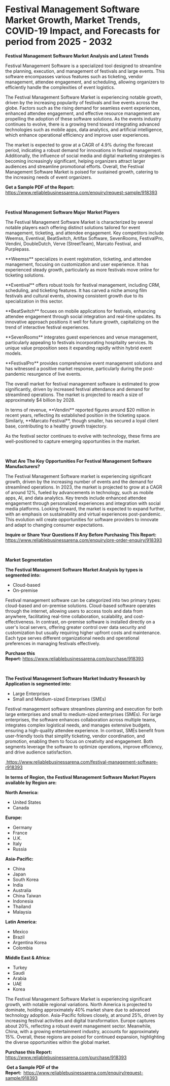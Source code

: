 <p><h1>Festival Management Software Market Growth, Market Trends, COVID-19 Impact, and Forecasts for period from 2025 - 2032</h1></p><p><strong>Festival Management Software Market Analysis and Latest Trends</strong></p>
<p><p>Festival Management Software is a specialized tool designed to streamline the planning, execution, and management of festivals and large events. This software encompasses various features such as ticketing, vendor management, attendee engagement, and scheduling, allowing organizers to efficiently handle the complexities of event logistics.</p><p>The Festival Management Software Market is experiencing notable growth, driven by the increasing popularity of festivals and live events across the globe. Factors such as the rising demand for seamless event experiences, enhanced attendee engagement, and effective resource management are propelling the adoption of these software solutions. As the events industry continues to evolve, there is a growing trend toward integrating advanced technologies such as mobile apps, data analytics, and artificial intelligence, which enhance operational efficiency and improve user experiences.</p><p>The market is expected to grow at a CAGR of 4.9% during the forecast period, indicating a robust demand for innovations in festival management. Additionally, the influence of social media and digital marketing strategies is becoming increasingly significant, helping organizers attract larger audiences and streamline promotional efforts. Overall, the Festival Management Software Market is poised for sustained growth, catering to the increasing needs of event organizers.</p></p>
<p><strong>Get a Sample PDF of the Report:&nbsp;</strong> <a href="https://www.reliablebusinessarena.com/enquiry/request-sample/918393?utm_campaign=2488&utm_medium=2&utm_source=Github&utm_content=ia&utm_term=17042025&utm_id=festival-management-software">https://www.reliablebusinessarena.com/enquiry/request-sample/918393</a></p>
<p>&nbsp;</p>
<p><strong>Festival Management Software Major Market Players</strong></p>
<p><p>The Festival Management Software Market is characterized by several notable players each offering distinct solutions tailored for event management, ticketing, and attendee engagement. Key competitors include Weemss, Eventival, BeatSwitch, Artifax Software, SevenRooms, FestivalPro, Vendini, DoubleDutch, Verve (StreetTeam), Marcato Festival, and Purplepass.</p><p>**Weemss** specializes in event registration, ticketing, and attendee management, focusing on customization and user experience. It has experienced steady growth, particularly as more festivals move online for ticketing solutions.</p><p>**Eventival** offers robust tools for festival management, including CRM, scheduling, and ticketing features. It has carved a niche among film festivals and cultural events, showing consistent growth due to its specialization in this sector.</p><p>**BeatSwitch** focuses on mobile applications for festivals, enhancing attendee engagement through social integration and real-time updates. Its innovative approach positions it well for future growth, capitalizing on the trend of interactive festival experiences.</p><p>**SevenRooms** integrates guest experiences and venue management, particularly appealing to festivals incorporating hospitality services. Its unique value proposition sees it expanding rapidly within hybrid event models.</p><p>**FestivalPro** provides comprehensive event management solutions and has witnessed a positive market response, particularly during the post-pandemic resurgence of live events.</p><p>The overall market for festival management software is estimated to grow significantly, driven by increased festival attendance and demand for streamlined operations. The market is projected to reach a size of approximately $4 billion by 2028.</p><p>In terms of revenue, **Vendini** reported figures around $20 million in recent years, reflecting its established position in the ticketing space. Similarly, **Marcato Festival**, though smaller, has secured a loyal client base, contributing to a healthy growth trajectory.</p><p>As the festival sector continues to evolve with technology, these firms are well-positioned to capture emerging opportunities in the market.</p></p>
<p>&nbsp;</p>
<p><strong>What Are The Key Opportunities For Festival Management Software Manufacturers?</strong></p>
<p><p>The Festival Management Software market is experiencing significant growth, driven by the increasing number of events and the demand for streamlined operations. In 2023, the market is projected to grow at a CAGR of around 12%, fueled by advancements in technology, such as mobile apps, AI, and data analytics. Key trends include enhanced attendee engagement through personalized experiences and integration with social media platforms. Looking forward, the market is expected to expand further, with an emphasis on sustainability and virtual experiences post-pandemic. This evolution will create opportunities for software providers to innovate and adapt to changing consumer expectations.</p></p>
<p><strong>Inquire or Share Your Questions If Any Before Purchasing This Report:</strong> <a href="https://www.reliablebusinessarena.com/enquiry/pre-order-enquiry/918393?utm_campaign=2488&utm_medium=2&utm_source=Github&utm_content=ia&utm_term=17042025&utm_id=festival-management-software">https://www.reliablebusinessarena.com/enquiry/pre-order-enquiry/918393</a></p>
<p>&nbsp;</p>
<p><strong>Market Segmentation</strong></p>
<p><strong>The Festival Management Software Market Analysis by types is segmented into:</strong></p>
<p><ul><li>Cloud-based</li><li>On-premise</li></ul></p>
<p><p>Festival management software can be categorized into two primary types: cloud-based and on-premise solutions. Cloud-based software operates through the internet, allowing users to access tools and data from anywhere, facilitating real-time collaboration, scalability, and cost-effectiveness. In contrast, on-premise software is installed directly on a user's local servers, offering greater control over data security and customization but usually requiring higher upfront costs and maintenance. Each type serves different organizational needs and operational preferences in managing festivals effectively.</p></p>
<p><strong>Purchase this Report:&nbsp;</strong><a href="https://www.reliablebusinessarena.com/purchase/918393?utm_campaign=2488&utm_medium=2&utm_source=Github&utm_content=ia&utm_term=17042025&utm_id=festival-management-software">https://www.reliablebusinessarena.com/purchase/918393</a></p>
<p>&nbsp;</p>
<p><strong>The Festival Management Software Market Industry Research by Application is segmented into:</strong></p>
<p><ul><li>Large Enterprises</li><li>Small and Medium-sized Enterprises (SMEs)</li></ul></p>
<p><p>Festival management software streamlines planning and execution for both large enterprises and small to medium-sized enterprises (SMEs). For large enterprises, the software enhances collaboration across multiple teams, integrates complex logistical needs, and manages extensive budgets, ensuring a high-quality attendee experience. In contrast, SMEs benefit from user-friendly tools that simplify ticketing, vendor coordination, and promotion, enabling them to focus on creativity and engagement. Both segments leverage the software to optimize operations, improve efficiency, and drive audience satisfaction.</p></p>
<p><a href="https://www.reliablebusinessarena.com/festival-management-software-r918393?utm_campaign=2488&utm_medium=2&utm_source=Github&utm_content=ia&utm_term=17042025&utm_id=festival-management-software">&nbsp;https://www.reliablebusinessarena.com/festival-management-software-r918393</a></p>
<p><strong>In terms of Region, the Festival Management Software Market Players available by Region are:</strong></p>
<p>
    <p> <strong> North America: </strong>
        <ul>
            <li>United States</li>
            <li>Canada</li>
        </ul>
        </p> 
    <p> <strong> Europe: </strong>
        <ul>
            <li>Germany</li>
            <li>France</li>
            <li>U.K.</li>
            <li>Italy</li>
            <li>Russia</li>
        </ul>
        </p> 
    <p> <strong> Asia-Pacific: </strong>
        <ul>
            <li>China</li>
            <li>Japan</li>
            <li>South Korea</li>
            <li>India</li>
            <li>Australia</li>
            <li>China Taiwan</li>
            <li>Indonesia</li>
            <li>Thailand</li>
            <li>Malaysia</li>
        </ul>
        </p> 
    <p> <strong> Latin America: </strong>
        <ul>
            <li>Mexico</li>
            <li>Brazil</li>
            <li>Argentina Korea</li>
            <li>Colombia</li>
        </ul>
        </p> 
    <p> <strong> Middle East & Africa: </strong>
        <ul>
            <li>Turkey</li>
            <li>Saudi</li>
            <li>Arabia</li>
            <li>UAE</li>
            <li>Korea</li>
        </ul>
    </p>
    </p>
<p><p>The Festival Management Software Market is experiencing significant growth, with notable regional variations. North America is projected to dominate, holding approximately 40% market share due to advanced technology adoption. Asia-Pacific follows closely, at around 25%, driven by increasing festival activities and digital transformation. Europe captures about 20%, reflecting a robust event management sector. Meanwhile, China, with a growing entertainment industry, accounts for approximately 15%. Overall, these regions are poised for continued expansion, highlighting the diverse opportunities within the global market.</p></p>
<p><strong>Purchase this Report: </strong><a href="https://www.reliablebusinessarena.com/purchase/918393?utm_campaign=2488&utm_medium=2&utm_source=Github&utm_content=ia&utm_term=17042025&utm_id=festival-management-software">https://www.reliablebusinessarena.com/purchase/918393</a></p>
<p>&nbsp;<strong>Get a Sample PDF of the Report:&nbsp;&nbsp;</strong><a href="https://www.reliablebusinessarena.com/enquiry/request-sample/918393?utm_campaign=2488&utm_medium=2&utm_source=Github&utm_content=ia&utm_term=17042025&utm_id=festival-management-software">https://www.reliablebusinessarena.com/enquiry/request-sample/918393</a></p>
<p><strong></strong></p>
<p><p></p><p></p><p></p></p>
